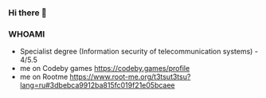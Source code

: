 ### Hi there 👋

### WHOAMI
- Specialist degree (Information security of telecommunication systems) - 4/5.5
- me on Codeby games https://codeby.games/profile
- me on Rootme https://www.root-me.org/t3tsut3tsu?lang=ru#3dbebca9912ba815fc019f21e05bcaee
  
<!--
**t3tsut3tsu/t3tsut3tsu** is a ✨ _special_ ✨ repository because its `README.md` (this file) appears on your GitHub profile.

Here are some ideas to get you started:

- 🔭 I’m currently working on ...
- 🌱 I’m currently learning ...
- 👯 I’m looking to collaborate on ...
- 🤔 I’m looking for help with ...
- 💬 Ask me about ...
- 📫 How to reach me: ...
- 😄 Pronouns: ...
- ⚡ Fun fact: ...
-->
